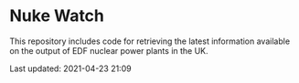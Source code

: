 # Nuke Watch

This repository includes code for retrieving the latest information available on the output of EDF nuclear power plants in the UK.

Last updated: 2021-04-23 21:09